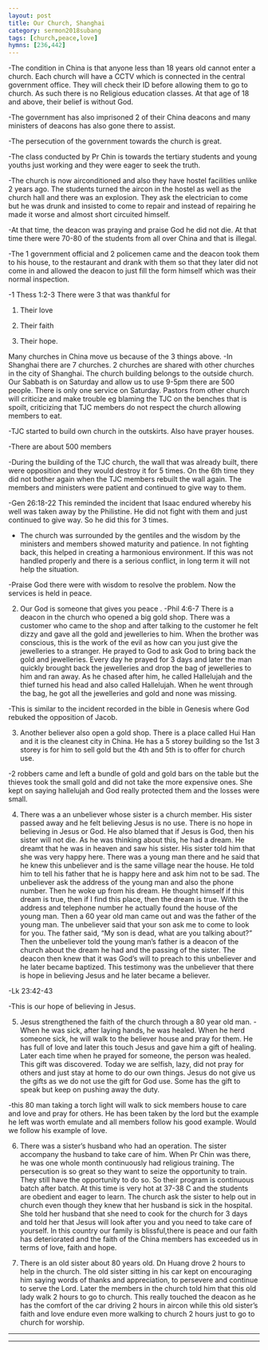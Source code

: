 ```yaml
---
layout: post
title: Our Church, Shanghai 
category: sermon2018subang
tags: [church,peace,love]
hymns: [236,442]
---
```

-The condition in China is that anyone less than 18 years old cannot enter a church. Each church will have a CCTV which is connected in the central government office. They will check their ID before allowing them to go to church. As such there is no Religious education classes. At that age of 18 and above, their belief is without God. 

-The government has also imprisoned 2 of their China deacons and many ministers of deacons has also gone there to assist. 

-The persecution of the government towards the church is great. 

-The class conducted by Pr Chin is towards the tertiary students and young youths just working and they were eager to seek the truth. 

-The church is now airconditioned and also they have hostel facilities unlike 2 years ago. The students turned the aircon in the hostel as well as the church hall and there was an explosion. They ask the electrician to come but he was drunk and insisted to come to repair and instead of repairing he made it worse and almost short circuited himself. 

-At that time, the deacon was praying and praise God he did not die. At that time there were 70-80 of the students from all over China and that is illegal. 

-The 1 government official and 2 policemen came and the deacon took them to his house, to the restaurant and drank with them so that they later did not come in and allowed the deacon to just fill the form himself which was their normal inspection. 

-1 Thess 1:2-3
There were 3 that was thankful for

1) Their love

2) Their faith

3) Their hope. 

Many churches in China move us because of the 3 things above. 
-In Shanghai there are 7 churches. 2 churches are shared with other churches in the city of Shanghai. The church building belongs to the outside church. Our Sabbath is on Saturday and allow us to use 9-5pm there are 500 people. There is only one service on Saturday. Pastors from other church will criticize and make trouble eg blaming the TJC on the benches that is spoilt, criticizing that TJC members do not respect the church allowing members to eat. 

-TJC started to build own church in the outskirts. Also have prayer houses. 

-There are about 500 members 

-During the building of the TJC church, the wall that was already built, there were opposition and they would destroy it for 5 times. On the 6th time they did not bother again when the TJC members rebuilt the wall again. The members and ministers were patient and continued to give way to them. 

-Gen 26:18-22 This reminded the incident that Isaac endured whereby his well was taken away by the Philistine. He did not fight with them and just continued to give way. So he did this for 3 times. 

- The church was surrounded by the gentiles and the wisdom by the ministers and members showed maturity and patience. In not fighting back, this helped in creating a harmonious environment. If this was not handled properly and there is a serious conflict, in long term it will not help the situation. 

-Praise God there were with wisdom to resolve the problem. Now the services is held in peace. 

2) Our God is someone that gives you peace . 
-Phil 4:6-7
There is a deacon in the church who opened a big gold shop. There was a customer who came to the shop and after talking to the customer he felt dizzy and gave all the gold and jewelleries to him. When the brother was conscious, this is the work of the evil as how can you just give the jewelleries to a stranger. He prayed to God to ask God to bring back the gold and jewelleries. Every day he prayed for 3 days and later the man quickly brought back the jewelleries and drop the bag of jewelleries to him and ran away. As he chased after him, he called Hallelujah and the thief turned his head and also called Hallelujah. When he went through the bag, he got all the jewelleries and gold and none was missing. 

-This is similar to the incident recorded in the bible in Genesis where God rebuked the opposition of Jacob. 

3) Another believer also open a gold shop. There is a place called Hui Han and it is the cleanest city in China. He has a 5 storey building so the 1st 3 storey is for him to sell gold but the 4th and 5th is to offer for church use. 

-2 robbers came and left a bundle of gold and gold bars on the table but the thieves took the small gold and did not take the more expensive ones. She kept on saying hallelujah and God really protected them and the losses were small.

4) There was a an unbeliever whose sister is a church member. His sister passed away and he felt believing Jesus is no use. There is no hope in believing in Jesus or God. He also blamed that if Jesus is God, then his sister will not die. As he was thinking about this, he had a dream. He dreamt that he was in heaven and saw his sister. His sister told him that she was very happy here. There was a young man there and he said that he knew this unbeliever and is the same village near the house. He told him to tell his father that he is happy here and ask him not to be sad. The unbeliever ask the address of the young man and also the phone number. Then he woke up from his dream. He thought himself if this dream is true, then if I find this place, then the dream is true. With the address and telephone number he actually found the house of the young man. Then a 60 year old man came out and was the father of the young man. The unbeliever said that your son ask me to come to look for you. The father said, “My son is dead, what are you talking about?” Then the unbeliever told the young man’s father is a deacon of the church about the dream he had and the passing of the sister. The deacon then knew that it was God’s will to preach to this unbeliever and he later became baptized. This testimony was the unbeliever that there is hope in believing Jesus and he later became a believer. 

-Lk 23:42-43

-This is our hope of believing in Jesus. 

5) Jesus strengthened the faith of the church through a 80 year old man. 
-When he was sick, after laying hands, he was healed. When he herd someone sick, he will walk to the believer house and pray for them. He has full of love and later this touch Jesus and gave him a gift of healing. Later each time when he prayed for someone, the person was healed. This gift was discovered. Today we are selfish, lazy, did not pray for others and just stay at home to do our own things. Jesus do not give us the gifts as we do not use the gift for God use. Some has the gift to speak but keep on pushing away the duty. 

-this 80 man taking a torch light will walk to sick members house to care and love and pray for others. He has been taken by the lord but the example he left was worth emulate and all members follow his good example. 
Would we follow his example of love. 

6) There was a sister’s husband who had an operation. The sister accompany the husband to take care of him. When Pr Chin was there, he was one whole month continuously had religious training. The persecution is so great so they want to seize the opportunity to train. They still have the opportunity to do so. So their program is continuous batch after batch. At this time is very hot at 37-38 C and the students are obedient and eager to learn. The church ask the sister to help out in church even though they knew that her husband is sick in the hospital. She told her husband that she need to cook for the church for 3 days and told her that Jesus will look after you and you need to take care of yourself. In this country our family is blissful,there is peace and our faith has deteriorated and the faith of the China members has exceeded us in terms of love, faith and hope. 


7) There is an old sister about 80 years old. Dn Huang drove 2 hours to help in the church. The old sister sitting in his car kept on encouraging him saying words of thanks and appreciation, to persevere and continue to serve the Lord. Later the members in the church  told him that this old lady walk 2 hours to go to church. This really touched the deacon as he has the comfort of the car driving 2 hours in aircon while this old sister’s faith and love endure even more walking to church 2 hours just to go to church for worship. 



----
****
